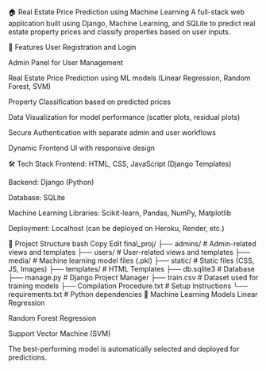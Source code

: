 🏠 Real Estate Price Prediction using Machine Learning
A full-stack web application built using Django, Machine Learning, and SQLite to predict real estate property prices and classify properties based on user inputs.

🚀 Features
User Registration and Login

Admin Panel for User Management

Real Estate Price Prediction using ML models (Linear Regression, Random Forest, SVM)

Property Classification based on predicted prices

Data Visualization for model performance (scatter plots, residual plots)

Secure Authentication with separate admin and user workflows

Dynamic Frontend UI with responsive design

🛠️ Tech Stack
Frontend: HTML, CSS, JavaScript (Django Templates)

Backend: Django (Python)

Database: SQLite

Machine Learning Libraries: Scikit-learn, Pandas, NumPy, Matplotlib

Deployment: Localhost (can be deployed on Heroku, Render, etc.)

📂 Project Structure
bash
Copy
Edit
final_proj/
├── admins/                  # Admin-related views and templates
├── users/                   # User-related views and templates
├── media/                   # Machine learning model files (.pkl)
├── static/                  # Static files (CSS, JS, Images)
├── templates/               # HTML Templates
├── db.sqlite3                # Database
├── manage.py                 # Django Project Manager
├── train.csv                 # Dataset used for training models
├── Compilation Procedure.txt # Setup Instructions
└── requirements.txt          # Python dependencies
🧠 Machine Learning Models
Linear Regression

Random Forest Regression

Support Vector Machine (SVM)

The best-performing model is automatically selected and deployed for predictions.
